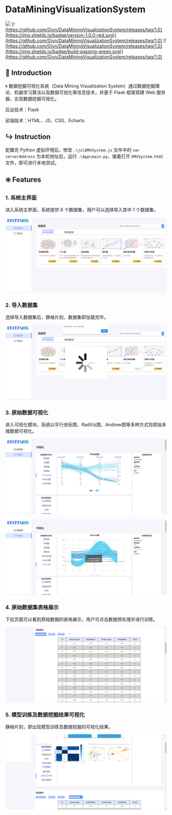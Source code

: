 # DataMiningVisualizationSystem

[![](https://img.shields.io/badge/release-beta-blue.svg)](https://github.com/Giyn/DataMiningVisualizationSystem/releases/tag/1.0) [![https://github.com/Giyn/DataMiningVisualizationSystem/releases/tag/1.0](https://img.shields.io/badge/version-1.0.0-red.svg)](https://github.com/Giyn/DataMiningVisualizationSystem/releases/tag/1.0) [![https://github.com/Giyn/DataMiningVisualizationSystem/releases/tag/1.0](https://img.shields.io/badge/build-passing-green.svg)](https://github.com/Giyn/DataMiningVisualizationSystem/releases/tag/1.0)



## :scroll: Introduction

🌀 数据挖掘可视化系统（Data Mining Visualization System）通过数据挖掘理论、机器学习算法以及数据可视化等信息技术，并基于 Flask 框架搭建 Web 服务器，实现数据挖掘可视化。

后台技术：Flask

前端技术：HTML、JS、CSS、Echarts



## :arrow_right_hook: Instruction

配置完 Python 虚拟环境后，修改 `.\js\DMVSystem.js` 文件中的 `var serverAddress` 为本机地址后，运行 `.\App\main.py`，接着打开 `DMVSystem.html` 文件，即可进行本地测试。



## :sparkle: Features

### 1. 系统主界面

进入系统主界面，系统提供 6 个数据集，用户可以选择导入其中 1 个数据集。

![系统主界面.png](https://github.com/Giyn/DataMiningVisualizationSystem/blob/master/Screenshot/%E7%B3%BB%E7%BB%9F%E4%B8%BB%E7%95%8C%E9%9D%A2.png?raw=true)



### 2. 导入数据集

选择导入数据集后，静候片刻，数据集即加载完毕。

![导入数据集.png](https://github.com/Giyn/DataMiningVisualizationSystem/blob/master/Screenshot/%E5%AF%BC%E5%85%A5%E6%95%B0%E6%8D%AE%E9%9B%86.png?raw=true)



### 3. 原始数据可视化

进入可视化模块，系统以平行坐标图、RadViz图、Andrew图等多种方式将原始多维数据可视化。

![可视化界面1.png](https://github.com/Giyn/DataMiningVisualizationSystem/blob/master/Screenshot/%E5%8F%AF%E8%A7%86%E5%8C%96%E7%95%8C%E9%9D%A21.png?raw=true)

![可视化界面2.png](https://github.com/Giyn/DataMiningVisualizationSystem/blob/master/Screenshot/%E5%8F%AF%E8%A7%86%E5%8C%96%E7%95%8C%E9%9D%A22.png?raw=true)



### 4. 原始数据集表格展示

下拉页面可以看到原始数据的表格展示，用户可点击数据预处理并进行训练。

![原始数据集表格展示.png](https://github.com/Giyn/DataMiningVisualizationSystem/blob/master/Screenshot/%E5%8E%9F%E5%A7%8B%E6%95%B0%E6%8D%AE%E9%9B%86%E8%A1%A8%E6%A0%BC%E5%B1%95%E7%A4%BA.png?raw=true)



### 5. 模型训练及数据挖掘结果可视化

静候片刻，即出现模型训练及数据挖掘的可视化结果。

![模型训练及数据挖掘结果可视化.png](https://github.com/Giyn/DataMiningVisualizationSystem/blob/master/Screenshot/%E6%A8%A1%E5%9E%8B%E8%AE%AD%E7%BB%83%E5%8F%8A%E6%95%B0%E6%8D%AE%E6%8C%96%E6%8E%98%E7%BB%93%E6%9E%9C%E5%8F%AF%E8%A7%86%E5%8C%96.png?raw=true)


